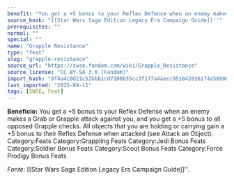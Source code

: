 ```yaml
---
benefit: "You get a +5 bonus to your Reflex Defense when an enemy makes a Grab or Grapple attack against you, and you get a +5 bonus to all opposed Grapple checks. All objects that you are holding or carrying gain a +5 bonus to their Reflex Defense when attacked (see Attack an Object). Category:Feats Category:Grappling Feats Category:Jedi Bonus Feats Category:Soldier Bonus Feats Category:Scout Bonus Feats Category:Force Prodigy Bonus Feats"
source_book: "[[Star Wars Saga Edition Legacy Era Campaign Guide]]''"
prerequisites: ""
normal: ""
special: ""
name: "Grapple Resistance"
type: "feat"
slug: "grapple-resistance"
source_url: "https://swse.fandom.com/wiki/Grapple_Resistance"
source_license: "CC BY-SA 3.0 (Fandom)"
import_hash: "9f4a4c0d21c52bbb1cd7106b35cc3f177a4aecc9510420361f4a589086f00e6d"
last_imported: "2025-09-11"
tags: [SWSE, Feat]
---
```

**Beneficio:** You get a +5 bonus to your Reflex Defense when an enemy makes a Grab or Grapple attack against you, and you get a +5 bonus to all opposed Grapple checks. All objects that you are holding or carrying gain a +5 bonus to their Reflex Defense when attacked (see Attack an Object). Category:Feats Category:Grappling Feats Category:Jedi Bonus Feats Category:Soldier Bonus Feats Category:Scout Bonus Feats Category:Force Prodigy Bonus Feats

*Fonte:* [[Star Wars Saga Edition Legacy Era Campaign Guide]]''.